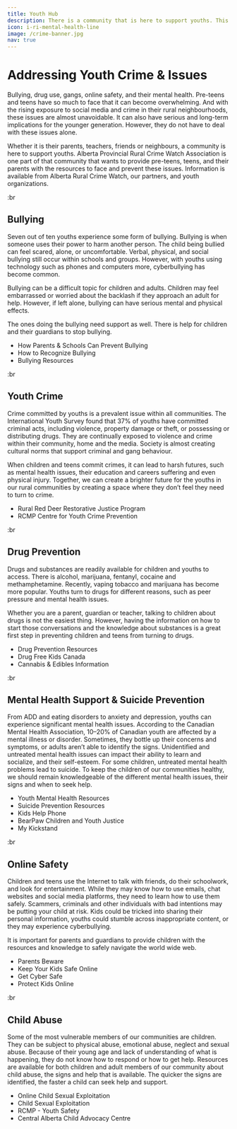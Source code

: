 ```yaml
---
title: Youth Hub
description: There is a community that is here to support youths. This is your hub of resources to support children & teens. 
icon: i-ri-mental-health-line
image: /crime-banner.jpg
nav: true
---
```


# Addressing Youth Crime & Issues

Bullying, drug use, gangs, online safety, and their mental health. Pre-teens and teens have so much to face that it can become overwhelming. And with the rising exposure to social media and crime in their rural neighbourhoods, these issues are almost unavoidable. It can also have serious and long-term implications for the younger generation. However, they do not have to deal with these issues alone. 

Whether it is their parents, teachers, friends or neighbours, a community is here to support youths. Alberta Provincial Rural Crime Watch Association is one part of that community that wants to provide pre-teens, teens, and their parents with the resources to face and prevent these issues. Information is available from Alberta Rural Crime Watch, our partners, and youth organizations.

:br

## Bullying

Seven out of ten youths experience some form of bullying. Bullying is when someone uses their power to harm another person. The child being bullied can feel scared, alone, or uncomfortable. Verbal, physical, and social bullying still occur within schools and groups. However, with youths using technology such as phones and computers more, cyberbullying has become common.

Bullying can be a difficult topic for children and adults. Children may feel embarrassed or worried about the backlash if they approach an adult for help. However, if left alone, bullying can have serious mental and physical effects. 

The ones doing the bullying need support as well. There is help for children and their guardians to stop bullying.

- How Parents & Schools Can Prevent Bullying
- How to Recognize Bullying
- Bullying Resources

:br

## Youth Crime

Crime committed by youths is a prevalent issue within all communities. The International Youth Survey found that 37% of youths have committed criminal acts, including violence, property damage or theft, or possessing or distributing drugs. They are continually exposed to violence and crime within their community, home and the media. Society is almost creating cultural norms that support criminal and gang behaviour. 

When children and teens commit crimes, it can lead to harsh futures, such as mental health issues, their education and careers suffering and even physical injury. Together, we can create a brighter future for the youths in our rural communities by creating a space where they don’t feel they need to turn to crime.

- Rural Red Deer Restorative Justice Program
- RCMP Centre for Youth Crime Prevention

:br

## Drug Prevention

Drugs and substances are readily available for children and youths to access. There is alcohol, marijuana, fentanyl, cocaine and methamphetamine. Recently, vaping tobacco and marijuana has become more popular. Youths turn to drugs for different reasons, such as peer pressure and mental health issues. 

Whether you are a parent, guardian or teacher, talking to children about drugs is not the easiest thing. However, having the information on how to start those conversations and the knowledge about substances is a great first step in preventing children and teens from turning to drugs. 

- Drug Prevention Resources
- Drug Free Kids Canada
- Cannabis & Edibles Information 

:br

## Mental Health Support & Suicide Prevention

From ADD and eating disorders to anxiety and depression, youths can experience significant mental health issues. According to the Canadian Mental Health Association, 10–20% of Canadian youth are affected by a mental illness or disorder. Sometimes, they bottle up their concerns and symptoms, or adults aren’t able to identify the signs. Unidentified and untreated mental health issues can impact their ability to learn and socialize, and their self-esteem. For some children, untreated mental health problems lead to suicide. To keep the children of our communities healthy, we should remain knowledgeable of the different mental health issues, their signs and when to seek help.

- Youth Mental Health Resources
- Suicide Prevention Resources 
- Kids Help Phone
- BearPaw Children and Youth Justice
- My Kickstand

:br

## Online Safety

Children and teens use the Internet to talk with friends, do their schoolwork, and look for entertainment. While they may know how to use emails, chat websites and social media platforms, they need to learn how to use them safely. Scammers, criminals and other individuals with bad intentions may be putting your child at risk. Kids could be tricked into sharing their personal information, youths could stumble across inappropriate content, or they may experience cyberbullying. 

It is important for parents and guardians to provide children with the resources and knowledge to safely navigate the world wide web. 

- Parents Beware
- Keep Your Kids Safe Online 
- Get Cyber Safe 
- Protect Kids Online

:br

## Child Abuse

Some of the most vulnerable members of our communities are children. They can be subject to physical abuse, emotional abuse, neglect and sexual abuse. Because of their young age and lack of understanding of what is happening, they do not know how to respond or how to get help. Resources are available for both children and adult members of our community about child abuse, the signs and help that is available. The quicker the signs are identified, the faster a child can seek help and support.

- Online Child Sexual Exploitation
- Child Sexual Exploitation 
- RCMP - Youth Safety 
- Central Alberta Child Advocacy Centre
